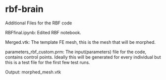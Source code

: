 # rbf-brain

Additional Files for the RBF code

RBFfinal.ipynb: Edited RBF notebook.

Merged.vtk: The template FE mesh, this is the mesh that will be morphed.

parameters_rbf_custom.prm: The input(parameters) file for the code, contains control points. Ideally this will be generated for every individual but this is a test file for the first few test runs.

Output: morphed_mesh.vtk

